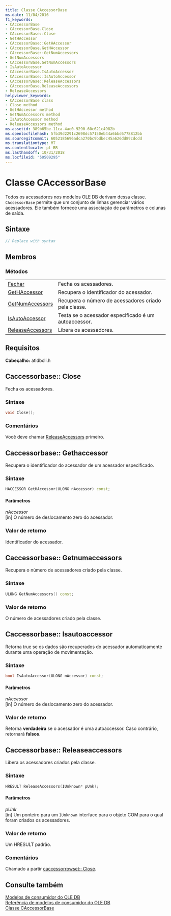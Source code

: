 ```yaml
---
title: Classe CAccessorBase
ms.date: 11/04/2016
f1_keywords:
- CAccessorBase
- CAccessorBase.Close
- CAccessorBase::Close
- GetHAccessor
- CAccessorBase::GetHAccessor
- CAccessorBase.GetHAccessor
- CAccessorBase::GetNumAccessors
- GetNumAccessors
- CAccessorBase.GetNumAccessors
- IsAutoAccessor
- CAccessorBase.IsAutoAccessor
- CAccessorBase::IsAutoAccessor
- CAccessorBase::ReleaseAccessors
- CAccessorBase.ReleaseAccessors
- ReleaseAccessors
helpviewer_keywords:
- CAccessorBase class
- Close method
- GetHAccessor method
- GetNumAccessors method
- IsAutoAccessor method
- ReleaseAccessors method
ms.assetid: 389b65be-11ca-4ae0-9290-60c621c4982b
ms.openlocfilehash: 5fb39d2291c2698dc57150eb44a6bbd6778812bb
ms.sourcegitcommit: 6052185696adca270bc9bdbec45a626dd89cdcdd
ms.translationtype: MT
ms.contentlocale: pt-BR
ms.lasthandoff: 10/31/2018
ms.locfileid: "50509295"
---
```

# <a name="caccessorbase-class"></a>Classe CAccessorBase

Todos os acessadores nos modelos OLE DB derivam dessa classe. `CAccessorBase` permite que um conjunto de linhas gerenciar vários acessadores. Ele também fornece uma associação de parâmetros e colunas de saída.

## <a name="syntax"></a>Sintaxe

```cpp
// Replace with syntax
```

## <a name="members"></a>Membros

### <a name="methods"></a>Métodos

|||
|-|-|
|[Fechar](#close)|Fecha os acessadores.|
|[GetHAccessor](#geth)|Recupera o identificador do acessador.|
|[GetNumAccessors](#getnum)|Recupera o número de acessadores criado pela classe.|
|[IsAutoAccessor](#isauto)|Testa se o acessador especificado é um autoaccessor.|
|[ReleaseAccessors](#release)|Libera os acessadores.|

## <a name="requirements"></a>Requisitos

**Cabeçalho:** atldbcli.h

## <a name="close"></a> Caccessorbase:: Close

Fecha os acessadores.

### <a name="syntax"></a>Sintaxe

```cpp
void Close();
```

### <a name="remarks"></a>Comentários

Você deve chamar [ReleaseAccessors](../../data/oledb/caccessorbase-releaseaccessors.md) primeiro.

## <a name="geth"></a> Caccessorbase:: Gethaccessor

Recupera o identificador do acessador de um acessador especificado.

### <a name="syntax"></a>Sintaxe

```cpp
HACCESSOR GetHAccessor(ULONG nAccessor) const;
```

#### <a name="parameters"></a>Parâmetros

*nAccessor*<br/>
[in] O número de deslocamento zero do acessador.

### <a name="return-value"></a>Valor de retorno

Identificador do acessador.

## <a name="getnum"></a> Caccessorbase:: Getnumaccessors

Recupera o número de acessadores criado pela classe.

### <a name="syntax"></a>Sintaxe

```cpp
ULONG GetNumAccessors() const;
```

### <a name="return-value"></a>Valor de retorno

O número de acessadores criado pela classe.

## <a name="isauto"></a> Caccessorbase:: Isautoaccessor

Retorna true se os dados são recuperados do acessador automaticamente durante uma operação de movimentação.

### <a name="syntax"></a>Sintaxe

```cpp
bool IsAutoAccessor(ULONG nAccessor) const;
```

#### <a name="parameters"></a>Parâmetros

*nAccessor*<br/>
[in] O número de deslocamento zero do acessador.

### <a name="return-value"></a>Valor de retorno

Retorna **verdadeira** se o acessador é uma autoaccessor. Caso contrário, retornará **falsos**.

## <a name="release"></a> Caccessorbase:: Releaseaccessors

Libera os acessadores criados pela classe.

### <a name="syntax"></a>Sintaxe

```cpp
HRESULT ReleaseAccessors(IUnknown* pUnk);
```

#### <a name="parameters"></a>Parâmetros

*pUnk*<br/>
[in] Um ponteiro para um `IUnknown` interface para o objeto COM para o qual foram criados os acessadores.

### <a name="return-value"></a>Valor de retorno

Um HRESULT padrão.

### <a name="remarks"></a>Comentários

Chamado a partir [caccessorrowset:: Close](../../data/oledb/caccessorrowset-close.md).

## <a name="see-also"></a>Consulte também

[Modelos de consumidor do OLE DB](../../data/oledb/ole-db-consumer-templates-cpp.md)<br/>
[Referência de modelos de consumidor do OLE DB](../../data/oledb/ole-db-consumer-templates-reference.md)<br/>
[Classe CAccessorBase](../../data/oledb/caccessorbase-class.md)